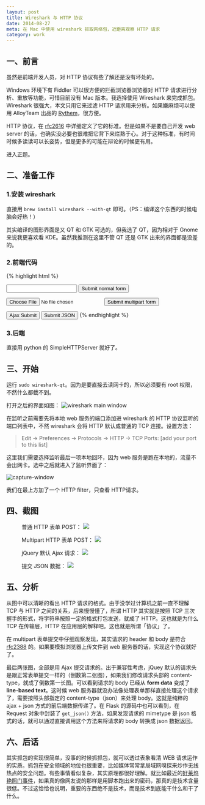 ```yaml
---
layout: post
title: Wireshark 与 HTTP 协议
date: 2014-08-27
meta: 在 Mac 中使用 wireshark 抓取网络包，近距离观察 HTTP 请求
category: work
---
```


## 一、前言
虽然是前端开发人员，对 HTTP 协议有些了解还是没有坏处的。

Windows 环境下有 Fiddler 可以很方便的拦截浏览器浏览器对 HTTP 请求进行分析、重放等功能，可惜目前没有 Mac 版本。我选择使用 Wireshark 来完成抓包。Wireshark 很强大，本文只用它来过滤 HTTP 请求用来分析。如果嫌麻烦可以使用 AlloyTeam 出品的 [Rythem](http://www.alloyteam.com/2012/05/web-front-end-tool-rythem-1/)，很方便。

HTTP 协议，在 [rfc2616](https://www.ietf.org/rfc/rfc2616.txt) 中详细定义了它的标准。但是如果不是要自己开发 web server 的话，也确实没必要也很难把它背下来烂熟于心。对于这种标准，有时间时候多读读可以长姿势，但是更多的可能在辩论的时候更有用。

进入正题。

## 二、准备工作

### 1.安装 wireshark
直接用 `brew install wireshark --with-qt` 即可。（PS：编译这个东西的时候电脑会好热！）

其实编译的图形界面是又 QT 和 GTK 可选的，但我选了 QT，因为相对于 Gnome 来说我更喜欢看 KDE。虽然我推测在这里不管 QT 还是 GTK 出来的界面都是没差的。

### 2.前端代码

{% highlight html %}
<form action="." method="post">
    <input type="text" name="normal">
    <button>Submit normal form</button>
</form>
<form action="." method="post" enctype="multipart/form-data">
    <input type="file" name="multipart">
    <button>Submit multipart form</button>
</form>
<button id="js-ajax-submit">Ajax Submit</button>
<button id="js-submit-json">Submit JSON</button>
<script src="http://cdn.staticfile.org/jquery/2.1.1/jquery.min.js"></script>
<script>
    $(function(){
        $('#js-ajax-submit').click(function(){
            $.ajax({
                url: '.',
                type: 'POST',
                data: {ajax: 123}
            });
        });
        $('#js-submit-json').click(function(){
            $.ajax({
                url: '.',
                type: 'POST',
                contentType: 'application/json; charset=UTF-8',
                data: {ajax: 123}
            });
        });
    });
</script>
{% endhighlight %}

### 3.后端

直接用 python 的 SimpleHTTPServer 就好了。

## 三、开始

运行 `sudo wireshark-qt`。因为是要直接去读网卡的，所以必须要有 root 权限，不然什么都截不到。

打开之后的界面如图：
![wireshark main window]({{site.cdn}}/wireshark-main-window.png)

在监听之前需要先将本地 web 服务的端口添加进 wireshark 的 HTTP 协议监听的端口列表中，不然 wireshark 会将 HTTP 默认成普通的 TCP 连接。设置方法：

> Edit -> Preferences -> Protocols -> HTTP -> TCP Ports: [add your port to this list]

这里我们需要选择监听最后一项本地回环，因为 web 服务是跑在本地的，流量不会出网卡。选中之后就进入了监听界面了：

![capture-window]({{site.cdn}}/wireshark-capture-window.png)

我们在最上方加了一个 HTTP filter，只查看 HTTP请求。

## 四、截图

<figure>
普通 HTTP 表单 POST：
<img src="{{site.cdn}}/wireshark-normal-form.png" />
</figure>
<figure>
Multipart HTTP 表单 POST：
<img src="{{site.cdn}}/wireshark-multipart.png" />
</figure>
<figure>
jQuery 默认 Ajax 请求：
<img src="{{site.cdn}}/wireshark-ajax-form.png" />
</figure>
<figure>
提交 JSON 数据：
<img src="{{site.cdn}}/wireshark-ajax-json.png" />
</figure>

## 五、分析
从图中可以清晰的看出 HTTP 请求的格式。由于没学过计算机之前一直不理解 TCP 与 HTTP 之间的关系，后来慢慢懂了，所谓 HTTP 其实就是按照 TCP 三次握手的形式，将字符串按照一定的格式打包发送，就成了 HTTP。这也就是为什么 TCP 在传输层，HTTP 在应用层的解释吧。这也就是所谓「协议」了。

在 multipart 表单提交中仔细观察发现，其实请求的 header 和 body 是符合 [rfc2388](https://www.ietf.org/rfc/rfc2388.txt) 的。如果要模拟浏览器上传文件到 web 服务器的话，实现这个协议就好了。

最后两张图，全部是用 Ajax 提交请求的。出于兼容性考虑，jQuey 默认的请求头是跟正常表单提交一样的（倒数第二张图），如果我们修改请求头部的 content-type，就成了倒数第一长图。可以看到请求的 body 已经从 **form data** 变成了 **line-based text**。这时候 web 服务器就没办法像处理表单那样直接处理这个请求了，需要按照头部指定的 content-type（json）来处理 body。这就是纯粹的 ajax + json 方式的前后端数据传递了。在 Flask 的源码中也可以看到，在 Request 对象中封装了 `get_json()` 方法，如果发现请求的 mimetype 是 json 格式的话，就可以通过直接调用这个方法来将请求的 body 转换成 json 数据返回。

## 六、后话
其实抓包的实现很简单，没事的时候抓抓包，就可以透过表象看清 WEB 请求运作的实质。抓包在安全领域的地位也很重要，比如媒体常常拿局域网嗅探来炒作无线热点的安全问题。有些事情看似复杂，其实原理都很好理解。就比如最近的[好莱坞艳照门事件](https://twitter.com/search?q=好莱坞艳照门&src=tyah)，如果真的像网友说的那样是用脚本跑出来的密码，那真的是技术含量很低。不过这恰恰也说明，重要的东西绝不是技术，而是技术到底能干什么和干了什么。
